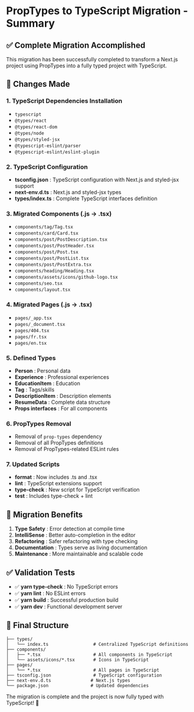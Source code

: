 # PropTypes to TypeScript Migration - Summary

## ✅ Complete Migration Accomplished

This migration has been successfully completed to transform a Next.js project using PropTypes into a fully typed project with TypeScript.

## 🔧 Changes Made

### 1. TypeScript Dependencies Installation
- `typescript`
- `@types/react`
- `@types/react-dom`
- `@types/node`
- `@types/styled-jsx`
- `@typescript-eslint/parser`
- `@typescript-eslint/eslint-plugin`

### 2. TypeScript Configuration
- **tsconfig.json** : TypeScript configuration with Next.js and styled-jsx support
- **next-env.d.ts** : Next.js and styled-jsx types
- **types/index.ts** : Complete TypeScript interfaces definition

### 3. Migrated Components (.js → .tsx)
- `components/tag/Tag.tsx`
- `components/card/Card.tsx`
- `components/post/PostDescription.tsx`
- `components/post/PostHeader.tsx`
- `components/post/Post.tsx`
- `components/post/PostList.tsx`
- `components/post/PostExtra.tsx`
- `components/heading/Heading.tsx`
- `components/assets/icons/github-logo.tsx`
- `components/seo.tsx`
- `components/layout.tsx`

### 4. Migrated Pages (.js → .tsx)
- `pages/_app.tsx`
- `pages/_document.tsx`
- `pages/404.tsx`
- `pages/fr.tsx`
- `pages/en.tsx`

### 5. Defined Types
- **Person** : Personal data
- **Experience** : Professional experiences
- **EducationItem** : Education
- **Tag** : Tags/skills
- **DescriptionItem** : Description elements
- **ResumeData** : Complete data structure
- **Props interfaces** : For all components

### 6. PropTypes Removal
- Removal of `prop-types` dependency
- Removal of all PropTypes definitions
- Removal of PropTypes-related ESLint rules

### 7. Updated Scripts
- **format** : Now includes .ts and .tsx
- **lint** : TypeScript extensions support
- **type-check** : New script for TypeScript verification
- **test** : Includes type-check + lint

## 🚀 Migration Benefits

1. **Type Safety** : Error detection at compile time
2. **IntelliSense** : Better auto-completion in the editor
3. **Refactoring** : Safer refactoring with type checking
4. **Documentation** : Types serve as living documentation
5. **Maintenance** : More maintainable and scalable code

## ✅ Validation Tests

- ✅ **yarn type-check** : No TypeScript errors
- ✅ **yarn lint** : No ESLint errors
- ✅ **yarn build** : Successful production build
- ✅ **yarn dev** : Functional development server

## 📁 Final Structure

```
├── types/
│   └── index.ts                 # Centralized TypeScript definitions
├── components/
│   ├── *.tsx                    # All components in TypeScript
│   └── assets/icons/*.tsx       # Icons in TypeScript
├── pages/
│   └── *.tsx                    # All pages in TypeScript
├── tsconfig.json                # TypeScript configuration
├── next-env.d.ts               # Next.js types
└── package.json                # Updated dependencies
```

The migration is complete and the project is now fully typed with TypeScript! 🎉